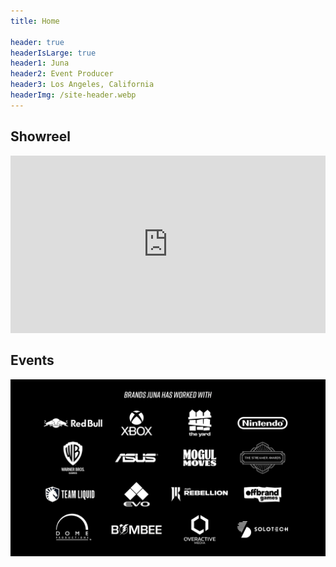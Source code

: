 ```yaml
---
title: Home

header: true
headerIsLarge: true
header1: Juna
header2: Event Producer
header3: Los Angeles, California
headerImg: /site-header.webp
---
```


<script language='ts' setup>
import EventList from ".vitepress/components/EventList.vue";
</script>

## Showreel

<iframe style="aspect-ratio: 16 / 9;" width="100%" src="https://www.youtube.com/embed/k06WU3uUCB8?si=I_YXoikfPRV_hSB8" title="YouTube video player" frameborder="0" allow="accelerometer; autoplay; clipboard-write; encrypted-media; gyroscope; picture-in-picture; web-share" referrerpolicy="strict-origin-when-cross-origin" allowfullscreen></iframe>

## Events

<EventList :events="[
    { name: 'Battle Of BC 7', link: '/events/bobc7', logo: '/bobc7/logo-w-kumite.webp', banner: '/bobc7/kumite-3.jpg' },
    { name: 'Genesis X2', link: '/events/gx2', logo: '/gx2/logo.webp', banner: 'gx2/banner.webp' },
    { name: 'LACS Rivals', link: '/events/lacs-rivals', logo: '/lacs-rivals/logo.webp', banner: 'lacs-rivals/banner.webp' },
    { name: 'Eggdog Invitational', link: '/events/eggdog-invitational', logo: '/eggdog-invitational/logo.webp', banner: '/eggdog-invitational/eggdog-6.webp' },
]" />

![Brands Juna has worked with. Red bull, Xbox, The Yard, Nintendo, Warner Bros Games, Asus, Mogul Moves, The Streamer Awards, Team Liquid, EVO, Shopify Rebellion, Offbrand Games, Dome Productions, Bombee, Overactive Media, & Solotech.](/brands.webp)